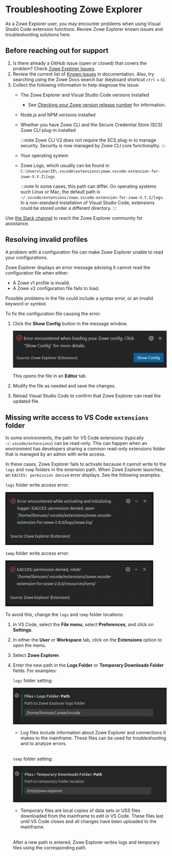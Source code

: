 # Troubleshooting Zowe Explorer

As a Zowe Explorer user, you may encounter problems when using Visual Studio Code extension functions. Review Zowe Explorer known issues and troubleshooting solutions here.

## Before reaching out for support

1. Is there already a GitHub issue (open or closed) that covers the problem? Check [Zowe Explorer Issues](https://github.com/zowe/zowe-explorer-vscode/issues).
2. Review the current list of [Known issues](known-ze.md) in documentation. Also, try searching using the Zowe Docs search bar (keyboard shortcut `ctrl` + `k`).
3. Collect the following information to help diagnose the issue:
    - The Zowe Explorer and Visual Studio Code versions installed
        - See [Checking your Zowe version release number](troubleshoot/troubleshoot-check-your-zowe-version.md#zowe-explorer-for-visual-studio-code) for information.
    - Node.js and NPM versions installed
    - Whether you have Zowe CLI and the Secure Credential Store (SCS) Zowe CLI plug-in installed

      :::note
      Zowe CLI V2 does not require the SCS plug-in to manage security.  Security is now managed by Zowe CLI core functionality.
      :::

    - Your operating system
    - Zowe Logs, which usually can be found in `C:\Users\userID\.vscode\extensions\zowe.vscode-extension-for-zowe-X.Y.Z\logs`
    
      :::note
      In some cases, this path can differ. On operating systems such Linux or Mac, the default path is `~/.vscode/extensions/zowe.vscode-extension-for-zowe-X.Y.Z/logs`. In a non-standard installation of Visual Studio Code, extensions could be stored under a different directory.
      :::

Use [the Slack channel](https://app.slack.com/client/T1BAJVCTY/CUVE37Z5F) to reach the Zowe Explorer community for assistance.

## Resolving invalid profiles

A problem with a configuration file can make Zowe Explorer unable to read your configurations.

Zowe Explorer displays an error message advising it cannot read the configuration file when either:

- A Zowe v1 profile is invalid.
- A Zowe v2 configuration file fails to load.

Possible problems in the file could include a syntax error, or an invalid keyword or symbol.

To fix the configuration file causing the error:

1. Click the **Show Config** button in the message window.

    ![Show Config button](../../images/ze/ZE-show-config-button.gif)

    This opens the file in an **Editor** tab.

2. Modify the file as needed and save the changes.
3. Reload Visual Studio Code to confirm that Zowe Explorer can read the updated file.

## Missing write access to VS Code `extensions` folder

In some environments, the path for VS Code extensions (typically `~/.vscode/extensions`) can be read-only. This can happen when an environment has developers sharing a common read-only extensions folder that is managed by an admin with write access.

In these cases, Zowe Explorer fails to activate because it cannot write to the `logs` and `temp` folders in the extension path. When Zowe Explorer launches, an `EACCES: permission denied` error displays. See the following examples.

`logs` folder write access error:

![Logs folder write access error](../../images/troubleshoot/ZE/write-access-error-logs-folder.png)

`temp` folder write access error:

![Logs folder write access error](../../images/troubleshoot/ZE/write-access-error-temp-folder.png)

To avoid this, change the `logs` and `temp` folder locations:

1. In VS Code, select the **File menu**, select **Preferences**, and click on **Settings**.

2. In either the **User** or **Workspace** tab, click on the **Extensions** option to open the menu.

3. Select **Zowe Explorer**.

4. Enter the new path in the **Logs Folder** or **Temporary Downloads Folder** fields. For examples:

    `logs` folder setting:

    ![Logs folder write access error](../../images/troubleshoot/ZE/new-logs-folder-path.png)

    - Log files include information about Zowe Explorer and connections it makes to the mainframe. These files can be used for troubleshooting and to analyze errors.

    <br/>`temp` folder setting:

    ![Temp folder write access error](../../images/troubleshoot/ZE/new-temp-folder-path.png)

    - Temporary files are local copies of data sets or USS files downloaded from the mainframe to edit in VS Code. These files last until VS Code closes and all changes have been uploaded to the mainframe.

    <br/>After a new path is entered, Zowe Explorer writes logs and temporary files using the corresponding path.
